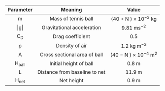 |Parameter | Meaning | Value|
|:--------:|:-------:|:----:|
|m | Mass of tennis ball | (40 + N ) × 10<sup>−3</sup> kg|
|\|g\| | Gravitational acceleration | 9.81 ms<sup>−2</sup>|
|C<sub>D</sub> | Drag coefficient | 0.5|
|ρ | Density of air | 1.2 kg m<sup>−3</sup>|
|A | Cross sectional area of ball | (40 − N ) × 10<sup>−4</sup> m<sup>2</sup>|
|H<sub>ball</sub> | Initial height of ball | 0.8 m|
|L | Distance from baseline to net | 11.9 m|
|H<sub>net</sub> | Net height | 0.9 m|